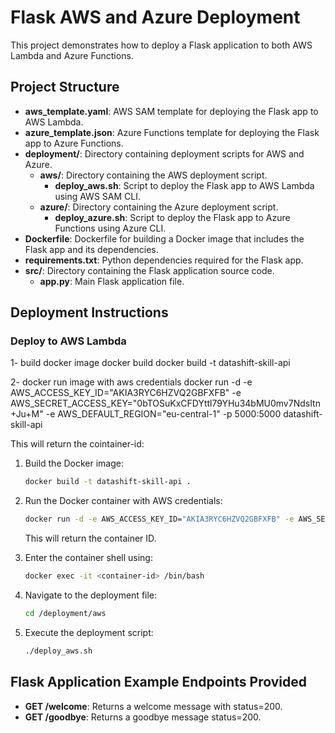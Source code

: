 # Flask AWS and Azure Deployment

This project demonstrates how to deploy a Flask application to both AWS Lambda and Azure Functions.

## Project Structure


- **aws_template.yaml**: AWS SAM template for deploying the Flask app to AWS Lambda.
- **azure_template.json**: Azure Functions template for deploying the Flask app to Azure Functions.
- **deployment/**: Directory containing deployment scripts for AWS and Azure.
  - **aws/**: Directory containing the AWS deployment script.
    - **deploy_aws.sh**: Script to deploy the Flask app to AWS Lambda using AWS SAM CLI.
  - **azure/**: Directory containing the Azure deployment script.
    - **deploy_azure.sh**: Script to deploy the Flask app to Azure Functions using Azure CLI.
- **Dockerfile**: Dockerfile for building a Docker image that includes the Flask app and its dependencies.
- **requirements.txt**: Python dependencies required for the Flask app.
- **src/**: Directory containing the Flask application source code.
  - **app.py**: Main Flask application file.

## Deployment Instructions

### Deploy to AWS Lambda
1- build docker image
docker build docker build -t  datashift-skill-api 

2- docker run image with aws credentials
docker run -d -e AWS_ACCESS_KEY_ID="AKIA3RYC6HZVQ2GBFXFB" -e AWS_SECRET_ACCESS_KEY="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" -e AWS_DEFAULT_REGION="eu-central-1" -p 5000:5000 datashift-skill-api

This will return the cointainer-id:

1. Build the Docker image:
    ```sh
    docker build -t datashift-skill-api .
    ```

2. Run the Docker container with AWS credentials:
    ```sh
    docker run -d -e AWS_ACCESS_KEY_ID="AKIA3RYC6HZVQ2GBFXFB" -e AWS_SECRET_ACCESS_KEY="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" -e AWS_DEFAULT_REGION="eu-central-1" -p 5000:5000 datashift-skill-api
    ```

    This will return the container ID.

3. Enter the container shell using:
    ```sh
    docker exec -it <container-id> /bin/bash
    ```

4. Navigate to the deployment file:
    ```sh
    cd /deployment/aws
    ```

5. Execute the deployment script:
    ```sh
    ./deploy_aws.sh
    

## Flask Application Example Endpoints Provided

- **GET /welcome**: Returns a welcome message with status=200.
- **GET /goodbye**: Returns a goodbye message status=200.